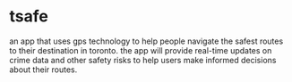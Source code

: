 # tsafe
an app that uses gps technology to help people navigate the safest routes to their destination in toronto. the app will provide 
real-time updates on crime data and other safety risks to help users make informed decisions about their routes.
